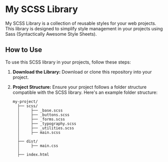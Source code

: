 # My SCSS Library

My SCSS Library is a collection of reusable styles for your web projects. This library is designed to simplify style management in your projects using Sass (Syntactically Awesome Style Sheets).

## How to Use

To use this SCSS library in your projects, follow these steps:

1. **Download the Library:** Download or clone this repository into your project.

2. **Project Structure:** Ensure your project follows a folder structure compatible with the SCSS library. Here's an example folder structure:

   ```plaintext
   my-project/
     ├── scss/
     │     ├── _base.scss
     │     ├── _buttons.scss
     │     ├── _forms.scss
     │     ├── _typography.scss
     │     ├── _utilities.scss
     │     ├── main.scss
     │
     ├── dist/
     │     ├── main.css
     │
     ├── index.html
